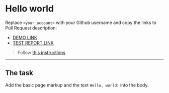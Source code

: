 # Hello world
Replace `<your_account>` with your Github username and copy the links to Pull Request description:
- [DEMO LINK](https://oieksiy-pochkayev.github.io/layout_hello-world/)
- [TEST REPORT LINK](https://oieksiy-pochkayev.github.io/layout_hello-world/report/html_report/)

> Follow [this instructions](https://github.com/mate-academy/layout_task-guideline#how-to-solve-the-layout-tasks-on-github)
___

## The task 
Add the basic page markup and the text `Hello, world!` into the body.
